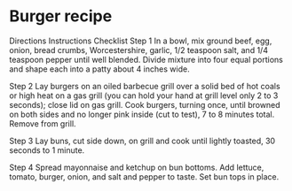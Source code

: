 # Burger recipe
Directions Instructions Checklist
Step 1
In a bowl, mix ground beef, egg, onion, bread crumbs, Worcestershire, garlic, 1/2 teaspoon salt, and 1/4 teaspoon pepper until well blended. Divide mixture into four equal portions and shape each into a patty about 4 inches wide.

Step 2
Lay burgers on an oiled barbecue grill over a solid bed of hot coals or high heat on a gas grill (you can hold your hand at grill level only 2 to 3 seconds); close lid on gas grill. Cook burgers, turning once, until browned on both sides and no longer pink inside (cut to test), 7 to 8 minutes total. Remove from grill.

Step 3
Lay buns, cut side down, on grill and cook until lightly toasted, 30 seconds to 1 minute.

Step 4
Spread mayonnaise and ketchup on bun bottoms. Add lettuce, tomato, burger, onion, and salt and pepper to taste. Set bun tops in place.
